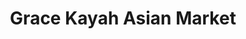 ---
title: "Grace Kayah Asian Market"
url: /winston-salem/grace-kayah-asian-market/
shop: Supermarkt
---